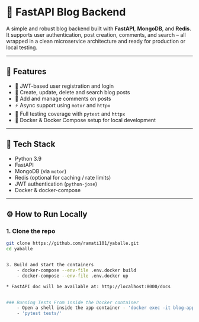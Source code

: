 # 📝 FastAPI Blog Backend

A simple and robust blog backend built with **FastAPI**, **MongoDB**, and **Redis**.  
It supports user authentication, post creation, comments, and search – all wrapped in a clean microservice architecture and ready for production or local testing.

---

## 🚀 Features

- 🔐 JWT-based user registration and login
- 📝 Create, update, delete and search blog posts
- 💬 Add and manage comments on posts
- ⚡ Async support using `motor` and `httpx`
- 🧪 Full testing coverage with `pytest` and `httpx`
- 🐳 Docker & Docker Compose setup for local development

---

## 🧰 Tech Stack

- Python 3.9
- FastAPI
- MongoDB (via `motor`)
- Redis (optional for caching / rate limits)
- JWT authentication (`python-jose`)
- Docker & docker-compose

---

## ⚙️ How to Run Locally

### 1. Clone the repo
```bash
git clone https://github.com/ramati101/yaballe.git
cd yaballe


3. Build and start the containers
    - docker-compose --env-file .env.docker build
    - docker-compose --env-file .env.docker up

* FastAPI doc will be available at: http://localhost:8000/docs


### Running Tests From inside the Docker container
    - Open a shell inside the app container - 'docker exec -it blog-app bash'
    - 'pytest tests/'
